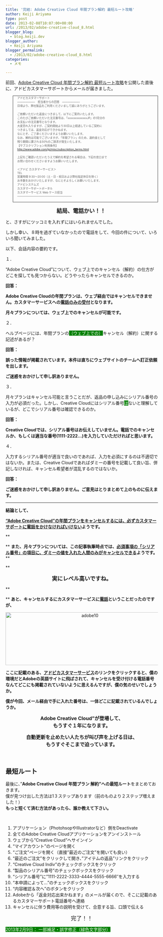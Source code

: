 ```yaml
---
title: '完結: Adobe Creative Cloud 年間プラン解約 最短ルート攻略'
author: Keiji Ariyama
type: post
date: 2013-02-08T10:07:00+00:00
url: /2013/02/adobe-creative-cloud_8.html
blogger_blog:
  - blog.keiji.dev
blogger_author:
  - Keiji Ariyama
blogger_permalink:
  - /2013/02/adobe-creative-cloud_8.html
categories:
  - メモ

---
```

前回、<a href="https://blog.keiji.dev/2013/02/adobe-creative-cloud.html" target="_blank">Adobe Creative Cloud 年間プラン解約 最短ルート攻略</a>を公開した直後に、アドビカスタマーサポートからメールが届きました。

<blockquote style="border: solid 1px #333333;">
  <div style="text-align: left;">
    <span style="font-size: xx-small;">アドビカスタマーサポート</span>
  </div>
  
  <div style="text-align: left;">
  </div>
  
  <div>
    <span style="font-size: xx-small;">&#8212;&#8212;&#8212;&#8212;&#8212;&#8212;&#8211;　担当者からの回答　&#8212;&#8212;&#8212;&#8212;&#8212;&#8212;&#8211;</span>
  </div>
  
  <div>
    <span style="font-size: xx-small;">日頃より、弊社製品をご利用くださいまして誠にありがとうございます。</span>
  </div>
  
  <p>
    <span style="font-size: xx-small;">ご依頼いただいた返金につきまして、以下にご案内いたします。</span><br /> <span style="font-size: xx-small;"> このたびご依頼いただいた注文番号は、「xxxxxxxxxxxxxJP」の1月分の</span><br /> <span style="font-size: xx-small;"> お支払いの注文番号となります。</span><br /> <span style="font-size: xx-small;"> 大変恐れ入りますが、ご契約開始より30日以上経過しているご契約に</span><br /> <span style="font-size: xx-small;"> つきましては、返金対応ができかねます。</span><br /> <span style="font-size: xx-small;"> なにとぞ、ご了承くださいますようお願いいたします。</span><br /> <span style="font-size: xx-small;"> なお、解約は可能でございますが、「年間プラン」のため、違約金として</span><br /> <span style="font-size: xx-small;"> 残り期間に課される50％のご請求が発生いたします。</span><br /> <span style="font-size: xx-small;"> 【サブスクリプション利用条件】</span><br /> <span style="font-size: xx-small;"> <a href="http://www.adobe.com/jp/misc/subscription_terms.html">http://www.adobe.com/jp/misc/subscription_terms.html</a></span>
  </p>
  
  <p>
    <span style="font-size: xx-small;">上記をご確認いただいたうえで解約を希望される場合は、下記の窓口まで</span><br /> <span style="font-size: xx-small;"> お問い合わせくださいますようお願いいたします。</span>
  </p>
  
  <p>
    <span style="font-size: xx-small;">＜アドビ カスタマーサービス＞</span><br /> <span style="font-size: xx-small;"> TEL</span><br /> <span style="font-size: xx-small;"> 営業時間 9:30～20:00（土・日・祝日および弊社指定休日を除く）</span><br /> <span style="font-size: xx-small;"> お手数をおかけいたしますが、なにとぞよろしくお願いいたします。</span><br /> <span style="font-size: xx-small;"> アドビシステムズ</span><br /> <span style="font-size: xx-small;"> カスタマーサポートポータル</span><br /> <span style="font-size: xx-small;"> カスタマーサービス Web ケース担当</span><br /> <span style="font-size: xx-small;"> &#8212;&#8212;&#8212;&#8212;&#8212;&#8212;&#8212;&#8212;&#8212;&#8212;&#8212;&#8212;&#8212;&#8212;&#8212;&#8212;&#8212;&#8212;&#8212;&#8212;</span>
  </p>
</blockquote>

<div>
</div>

<div>
</div>

<p style="text-align: center;">
  <strong><span style="font-size: large;">結局、電話かい！！ </span></strong>
</p>

と、さすがにツッコミを入れずにはいられませんでした。
  
しかし幸い、８時を過ぎていなかったので電話をして、今回の件について、いろいろ聞いてみました。

<div>
  以下、会話内容の要約です。
</div>

<!--more-->


  
１．
  
&#8220;Adobe Creative Cloud&#8221;について、ウェブ上でのキャンセル（解約）の仕方がどこを探しても見つからない。どうやったらキャンセルできるのか。
  
**回答：**
  
**Adobe Creative Cloudの年間プランは、ウェブ経由ではキャンセルできません。カスタマーサービスへの<span style="text-decoration: underline;">電話のみの受付</span>となります。**
  
**月々プランについては、ウェブ上でのキャンセルが可能です。**

２．
  
ヘルプページには、年間プランの<span style="background-color: #008000; color: #ffffff;">（ウェブ上での）</span>キャンセル（解約）に関する記述があるが？
  
**回答：**
  
**誤った情報が掲載されています。本件は直ちにウェブサイトのチームへ訂正依頼を出します。**
  
**ご迷惑をおかけして申し訳ありません。**

３．
  
月々プランはキャンセル可能と言うことだが、返品の申し込みにシリアル番号の入力が必須だった。しかし、Creative Cloudにはシリアル番号<span style="background-color: #008000; color: #ffffff;">は</span>ないと理解しているが、どこでシリアル番号は確認できるのか。
  
**回答：**
  
**Creative Cloudでは、シリアル番号はお伝えしていません。電話でのキャンセルか、もしくは適当な番号(1111-2222&#8230;)を入力していただければと思います。**

４．
  
入力するシリアル番号が適当で良いのであれば、入力を必須にするのは不適切ではないか。または、Creative Cloudであればダミーの番号を記載して良い旨、併記しなければ、キャンセル希望者が混乱するのではないか。
  
**回答：**
  
**ご迷惑をおかけして申し訳ありません。ご意見はとりまとめて上のものに伝えます。**
  
****

**結論として、**
  
**<span style="text-decoration: underline;">&#8220;Adobe Creative Cloud&#8221;の年間プランをキャンセルするには、必ずカスタマーサポートに電話をかけなければいけない</span>ようです。**

**
  
** **また、月々プランについては、この記事執筆時点では、<span style="text-decoration: underline;">必須事項の「シリアル番号」の項目に、ダミーの値を入れた人間のみがキャンセルできる</span>ようです。****
  
** 

<div style="text-align: center;">
  <span style="font-size: large;"><b>実にレベル高いですね。</b></span>
</div>

**
  
** **あと、キャンセルするにカスタマーサービスに<span style="text-decoration: underline;">電話</span>ということだったのですが、**

<p style="text-align: center;">
  <a href="https://blog.keiji.dev/wp-content/uploads/2013/02/adobe10.png"><img class="aligncenter  wp-image-69" alt="adobe10" src="https://blog.keiji.dev/wp-content/uploads/2013/02/adobe10.png" width="542" height="174" /></a>
</p>

**ここに記載のある、<a href="http://helpx.adobe.com/support.html" target="_blank">アドビカスタマーサービス</a>のリンクをクリックすると、僕の環境だとAdobeの英語サイトに飛ばされて、キャンセルを受け付ける電話番号なんてどこにも掲載されていないように思えるんですが、僕の気のせいでしょうか。**

**僕が今回、メール経由で手に入れた番号は、一体どこに記載されているんでしょうか。**

<p style="text-align: center;">
  <span style="font-size: medium;"><strong>Adobe Creative Cloud&#8221;が登場して、</strong></span><br /> <span style="font-size: medium;"> <strong> もうすぐ１年になります。</strong></span>
</p>

<p style="text-align: center;">
  <span style="font-size: medium;"><strong>自動更新を止めたい人たちが叫び声を上げる日は、</strong></span><br /> <span style="font-size: medium;"> <strong> もうすぐそこまで迫っています。</strong></span>
</p>

&nbsp;

## 最短ルート

<div>
  最後に、&#8221;<b>Adobe Creative Cloud 年間プラン 解約&#8221;への最短ルート</b>をまとめておきます。
</div>

<div>
  僕が見つけ出した方法は1３ステップあります（前のものより２ステップ増えました！）<br /> <b>もっと短くて済む方法があったら、誰か教えて下さい。</b>
</div>

&nbsp;

<div>
  <ol>
    <li>
      アプリケーション（PhotohsopやIllustratorなど）側をDeactivate
    </li>
    <li>
      全てのAdobe Creative Cloudアプリケーションをアンインストール
    </li>
    <li>
      ウェブから&#8221;Creative Cloud&#8221;へサインイン
    </li>
    <li>
      &#8220;マイアカウント&#8221;のページを開く
    </li>
    <li>
      &#8220;ご注文&#8221;ページを開く（直接&#8221;最近のご注文&#8221;を開いても良い）
    </li>
    <li>
      &#8220;最近のご注文&#8221;をクリックして開き、&#8221;アイテムの返品&#8221;リンクをクリック
    </li>
    <li>
      &#8220;Creative Cloud Indiv&#8221;のチェックボックスをクリック
    </li>
    <li>
      &#8220;製品のシリアル番号&#8221;のチェックボックスをクリック
    </li>
    <li>
      &#8220;シリアル番号&#8221;に&#8221;1111-2222-3333-4444-5555-6666&#8243;を入力する
    </li>
    <li>
      &#8220;本申請によって&#8230;&#8221;のチェックボックスをクリック
    </li>
    <li>
      &#8220;内容確認＆次へ&#8221;のボタンをクリック
    </li>
    <li>
      Adobeから「返金対応出来かねます」のメールが届くので、そこに記載のあるカスタマーサポート電話番号へ連絡
    </li>
    <li>
      キャンセルに伴う費用等の説明を受けて、合意する旨、口頭で伝える
    </li>
  </ol>
</div>

<div>
  <p style="text-align: center;">
    <span style="font-size: large;">完了！！</span>
  </p>
  
  <div>
    <span style="background-color: #008000; color: #ffffff;">2013年2月9日： 一部補足・誤字修正（緑色文字部分）</span>
  </div>
</div>
